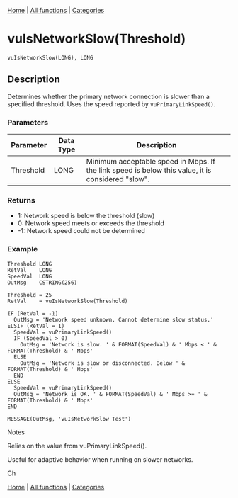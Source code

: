 [Home](../index.md) | [All functions](../all-functions.md) | [Categories](../categories/index.md)

# vuIsNetworkSlow(Threshold)

```Prototype
vuIsNetworkSlow(LONG), LONG
```


## Description
Determines whether the primary network connection is slower than a specified threshold. Uses the speed reported by `vuPrimaryLinkSpeed()`.

### Parameters

| Parameter  | Data Type | Description                                                                 |
|------------|-----------|-----------------------------------------------------------------------------|
| Threshold  | LONG      | Minimum acceptable speed in Mbps. If the link speed is below this value, it is considered "slow". |

### Returns
- 1: Network speed is below the threshold (slow)  
- 0: Network speed meets or exceeds the threshold  
- -1: Network speed could not be determined  

### Example

```Clarion
Threshold LONG
RetVal    LONG
SpeedVal  LONG
OutMsg    CSTRING(256)

Threshold = 25
RetVal    = vuIsNetworkSlow(Threshold)

IF (RetVal = -1)
  OutMsg = 'Network speed unknown. Cannot determine slow status.'
ELSIF (RetVal = 1)
  SpeedVal = vuPrimaryLinkSpeed()
  IF (SpeedVal > 0)
    OutMsg = 'Network is slow. ' & FORMAT(SpeedVal) & ' Mbps < ' & FORMAT(Threshold) & ' Mbps'
  ELSE
    OutMsg = 'Network is slow or disconnected. Below ' & FORMAT(Threshold) & ' Mbps'
  END
ELSE
  SpeedVal = vuPrimaryLinkSpeed()
  OutMsg = 'Network is OK. ' & FORMAT(SpeedVal) & ' Mbps >= ' & FORMAT(Threshold) & ' Mbps'
END

MESSAGE(OutMsg, 'vuIsNetworkSlow Test')

```
Notes

Relies on the value from vuPrimaryLinkSpeed().

Useful for adaptive behavior when running on slower networks.


Ch

[Home](../index.md) | [All functions](../all-functions.md) | [Categories](../categories/index.md)
